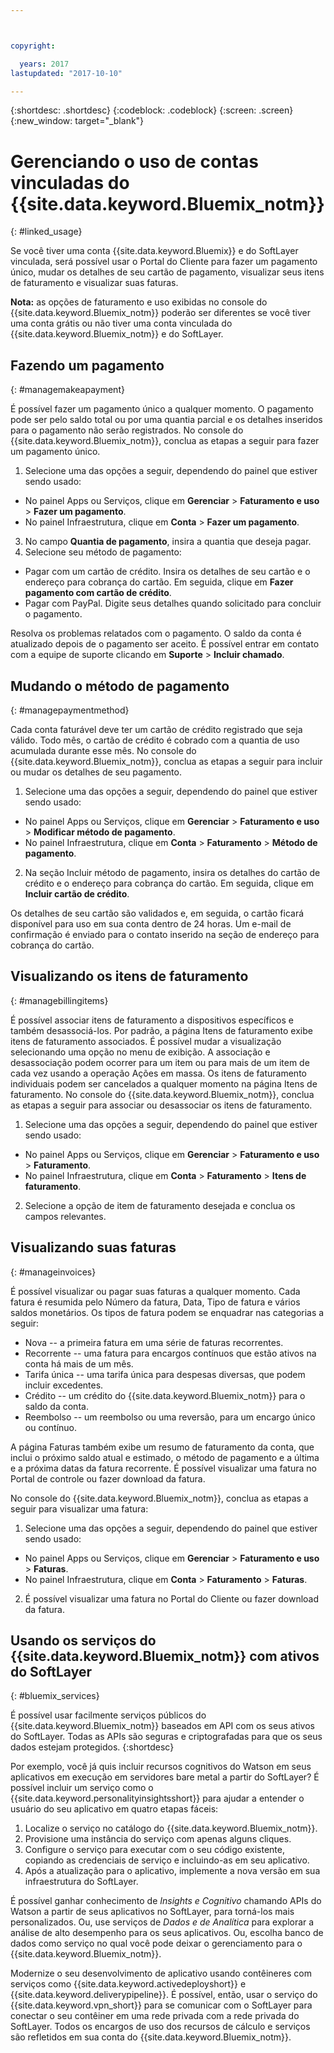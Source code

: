 ```yaml
---



copyright:

  years: 2017
lastupdated: "2017-10-10"

---
```


{:shortdesc: .shortdesc}
{:codeblock: .codeblock}
{:screen: .screen}
{:new_window: target="_blank"}

# Gerenciando o uso de contas vinculadas do {{site.data.keyword.Bluemix_notm}}
{: #linked_usage}

Se você tiver uma conta {{site.data.keyword.Bluemix}} e do SoftLayer vinculada, será possível usar o Portal do Cliente para fazer um pagamento único, mudar os detalhes de seu cartão de pagamento, visualizar seus itens de faturamento e visualizar suas faturas.

**Nota:** as opções de faturamento e uso exibidas no console do {{site.data.keyword.Bluemix_notm}} poderão ser diferentes se você tiver uma conta grátis ou não tiver uma conta vinculada do {{site.data.keyword.Bluemix_notm}} e do SoftLayer.

## Fazendo um pagamento
{: #managemakeapayment}

É possível fazer um pagamento único a qualquer momento. O pagamento pode ser pelo saldo total ou por uma quantia parcial e os detalhes inseridos para o pagamento não serão registrados. No console do {{site.data.keyword.Bluemix_notm}}, conclua as etapas a seguir para fazer um pagamento único.

1. Selecione uma das opções a seguir, dependendo do painel que estiver sendo usado:   
 * No painel Apps ou Serviços, clique em **Gerenciar** > **Faturamento e uso** > **Fazer um pagamento**.  
 * No painel Infraestrutura, clique em **Conta** > **Fazer um pagamento**.
3. No campo **Quantia de pagamento**, insira a quantia que deseja pagar.
4. Selecione seu método de pagamento:
 * Pagar com um cartão de crédito. Insira os detalhes de seu cartão e o endereço para cobrança do cartão. Em seguida, clique em **Fazer pagamento com cartão de crédito**.
 * Pagar com PayPal. Digite seus detalhes quando solicitado para concluir o pagamento.

Resolva os problemas relatados com o pagamento. O saldo da conta é atualizado depois de o pagamento ser aceito. É possível entrar em contato com a
equipe de suporte clicando em **Suporte** > **Incluir chamado**.

## Mudando o método de pagamento
{: #managepaymentmethod}

Cada conta faturável deve ter um cartão de crédito registrado que seja válido. Todo mês, o cartão de crédito é cobrado com a quantia de uso acumulada durante esse mês. No console do {{site.data.keyword.Bluemix_notm}}, conclua as etapas a seguir para incluir ou mudar os detalhes de seu pagamento.

1. Selecione uma das opções a seguir, dependendo do painel que estiver sendo usado:  
 * No painel Apps ou Serviços, clique em **Gerenciar** > **Faturamento e uso** > **Modificar método de pagamento**.  
 * No painel Infraestrutura, clique em **Conta** > **Faturamento** > **Método de pagamento**.
2. Na seção Incluir método de pagamento, insira os detalhes do cartão de crédito e o endereço para cobrança do cartão. Em seguida, clique em **Incluir cartão de crédito**.

Os detalhes de seu cartão são validados e, em seguida, o cartão ficará disponível para uso em sua conta dentro de 24 horas. Um e-mail de confirmação é
enviado para o contato inserido na seção de endereço para cobrança do cartão.

## Visualizando os itens de faturamento
{: #managebillingitems}

É possível associar itens de faturamento a dispositivos específicos e também desassociá-los. Por padrão, a
página Itens de faturamento exibe itens de faturamento associados. É possível mudar a visualização selecionando uma opção no
menu de exibição. A associação e desassociação podem ocorrer para um item ou para mais de um item de cada vez usando a operação Ações em massa. Os itens de faturamento individuais podem ser cancelados a qualquer momento na página Itens de faturamento. No console do {{site.data.keyword.Bluemix_notm}}, conclua as etapas a seguir para associar ou desassociar os itens de faturamento.

1. Selecione uma das opções a seguir, dependendo do painel que estiver sendo usado:   
 * No painel Apps ou Serviços, clique em **Gerenciar** > **Faturamento e uso** > **Faturamento**.  
 * No painel Infraestrutura, clique em **Conta** > **Faturamento** > **Itens de faturamento**.
2. Selecione a opção de item de faturamento desejada e conclua os campos relevantes.

## Visualizando suas faturas
{: #manageinvoices}

É possível visualizar ou pagar suas faturas a qualquer momento. Cada fatura é resumida pelo Número da fatura, Data, Tipo de fatura e vários
saldos monetários. Os tipos de fatura podem se enquadrar nas categorias a seguir:

 *  Nova -- a primeira fatura em uma série de faturas recorrentes.
 *  Recorrente -- uma fatura para encargos contínuos que estão ativos na conta há mais de um mês.
 *  Tarifa única -- uma tarifa única para despesas diversas, que podem incluir excedentes.
 *  Crédito -- um crédito do {{site.data.keyword.Bluemix_notm}} para o saldo da conta.
 *  Reembolso -- um reembolso ou uma reversão, para um encargo único ou contínuo.

A página Faturas também exibe um resumo de faturamento da conta, que inclui o próximo saldo atual e estimado,
o método de pagamento e a última e a próxima datas da fatura recorrente. É possível visualizar uma fatura no Portal de controle ou fazer download da fatura.

No console do {{site.data.keyword.Bluemix_notm}}, conclua as etapas a seguir para visualizar uma fatura:

1. Selecione uma das opções a seguir, dependendo do painel que estiver sendo usado:  
 * No painel Apps ou Serviços, clique em **Gerenciar** > **Faturamento e uso** > **Faturas**.  
 * No painel Infraestrutura, clique em **Conta** > **Faturamento** > **Faturas**.
2. É possível visualizar uma fatura no Portal do Cliente ou fazer download da fatura.

## Usando os serviços do {{site.data.keyword.Bluemix_notm}} com ativos do SoftLayer
{: #bluemix_services}

É possível usar facilmente serviços públicos do {{site.data.keyword.Bluemix_notm}} baseados em API com os seus ativos do SoftLayer. Todas as APIs são seguras e criptografadas para que os seus
dados estejam protegidos.
{:shortdesc}

Por exemplo, você já quis incluir recursos cognitivos do Watson em seus aplicativos em execução em servidores bare metal a partir do SoftLayer? É possível incluir um serviço como o
{{site.data.keyword.personalityinsightsshort}} para ajudar a entender o usuário do seu aplicativo em quatro etapas fáceis:

1. Localize o serviço no catálogo do {{site.data.keyword.Bluemix_notm}}.
2. Provisione uma instância do serviço com apenas alguns cliques.
3. Configure o serviço para executar com o seu código existente, copiando as credenciais de serviço e incluindo-as em seu aplicativo.
4. Após a atualização para o aplicativo, implemente a nova versão em sua infraestrutura do SoftLayer.

É possível ganhar conhecimento de *Insights e Cognitivo* chamando APIs do Watson a partir de seus aplicativos no SoftLayer, para torná-los mais personalizados. Ou, use serviços de
*Dados e de Analítica* para explorar a análise de alto desempenho para os seus aplicativos. Ou,
escolha banco de dados como serviço no qual você pode deixar o
gerenciamento para o
{{site.data.keyword.Bluemix_notm}}.

Modernize o seu desenvolvimento de aplicativo usando contêineres com serviços como {{site.data.keyword.activedeployshort}} e
{{site.data.keyword.deliverypipeline}}. É possível, então, usar o serviço do {{site.data.keyword.vpn_short}} para se comunicar com o SoftLayer
para conectar o seu contêiner em uma rede privada com a rede privada do SoftLayer. Todos os encargos de uso dos recursos de cálculo e serviços são refletidos em sua conta do {{site.data.keyword.Bluemix_notm}}.
